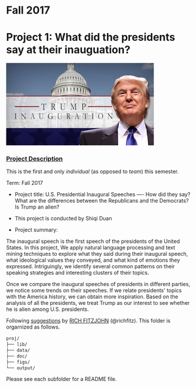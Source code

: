 # Fall 2017
# Project 1: What did the presidents say at their inauguation?

![image](figs/title.jpg)

### [Project Description](doc/)
This is the first and only *individual* (as opposed to *team*) this semester. 

Term: Fall 2017

+ Project title: U.S. Presidential Inaugural Speeches —- How did they say? What are the differences between the Republicans and the Democrats? Is Trump an alien?

+ This project is conducted by Shiqi Duan

+ Project summary: 

The inaugural speech is the first speech of the presidents of the United States. In this project, We apply natural language processing and text mining techniques to explore what they said during their inaugural speech, what ideological values they conveyed, and what kind of emotions they expressed. Intriguingly, we identify several common patterns on their speaking strategies and interesting clusters of their topics.

Once we compare the inaugural speeches of presidents in different parties, we notice some trends on their speeches. If we relate presidents' topics with the America history, we can obtain more inspiration. Based on the analysis of all the presidents, we treat Trump as our interest to see whether he is alien among U.S. presidents. 


Following [suggestions](http://nicercode.github.io/blog/2013-04-05-projects/) by [RICH FITZJOHN](http://nicercode.github.io/about/#Team) (@richfitz). This folder is orgarnized as follows.

```
proj/
├── lib/
├── data/
├── doc/
├── figs/
└── output/
```

Please see each subfolder for a README file.
